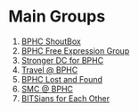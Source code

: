 <!-- TITLE: List of BPHC Related Facebook Groups -->
<!-- SUBTITLE: A list of groups. -->

# Main Groups
1. [BPHC ShoutBox](https://www.facebook.com/groups/bphcshoutbox)
2. [BPHC Free Expression Group](https://www.facebook.com/groups/BPHC.Free.Expression.Group/)
3. [Stronger DC for BPHC](https://www.facebook.com/groups/bphcdc/?ref=group_browse_new)
3. [Travel @ BPHC](https://www.facebook.com/groups/462587887267652/)
4. [BPHC Lost and Found](https://www.facebook.com/groups/188358478015925/)
5. [SMC @ BPHC](https://www.facebook.com/groups/249589865080586)
6. [BITSians for Each Other](https://www.facebook.com/groups/bitsian)
